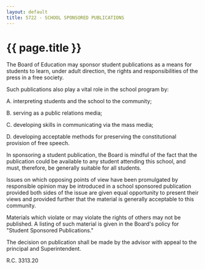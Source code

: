 ```yaml
---
layout: default
title: 5722 - SCHOOL SPONSORED PUBLICATIONS
---
```


{{ page.title }}
================

The Board of Education may sponsor student publications as a means for
students to learn, under adult direction, the rights and
responsibilities of the press in a free society.

Such publications also play a vital role in the school program by:

A. interpreting students and the school to the community;

B. serving as a public relations media;

C. developing skills in communicating via the mass media;

D. developing acceptable methods for preserving the constitutional
provision of free speech.

In sponsoring a student publication, the Board is mindful of the fact
that the publication could be available to any student attending this
school, and must, therefore, be generally suitable for all students.

Issues on which opposing points of view have been promulgated by
responsible opinion may be introduced in a school sponsored publication
provided both sides of the issue are given equal opportunity to present
their views and provided further that the material is generally
acceptable to this community.

Materials which violate or may violate the rights of others may not be
published. A listing of such material is given in the Board's policy for
"Student Sponsored Publications."

The decision on publication shall be made by the advisor with appeal to
the principal and Superintendent.

R.C. 3313.20
